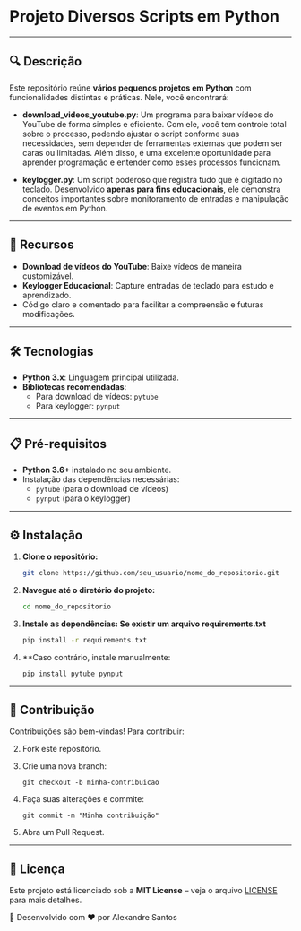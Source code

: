 # Projeto Diversos Scripts em Python

---

## 🔍 Descrição
Este repositório reúne **vários pequenos projetos em Python** com funcionalidades distintas e práticas. Nele, você encontrará:

- **download_videos_youtube.py**: Um programa para baixar vídeos do YouTube de forma simples e eficiente. Com ele, você tem controle total sobre o processo, podendo ajustar o script conforme suas necessidades, sem depender de ferramentas externas que podem ser caras ou limitadas. Além disso, é uma excelente oportunidade para aprender programação e entender como esses processos funcionam.
  
- **keylogger.py**: Um script poderoso que registra tudo que é digitado no teclado. Desenvolvido **apenas para fins educacionais**, ele demonstra conceitos importantes sobre monitoramento de entradas e manipulação de eventos em Python.

---

## 🚀 Recursos
- **Download de vídeos do YouTube**: Baixe vídeos de maneira customizável.
- **Keylogger Educacional**: Capture entradas de teclado para estudo e aprendizado.
- Código claro e comentado para facilitar a compreensão e futuras modificações.

---

## 🛠 Tecnologias
- **Python 3.x**: Linguagem principal utilizada.
- **Bibliotecas recomendadas**:
  - Para download de vídeos: `pytube`
  - Para keylogger: `pynput`

---

## 📋 Pré-requisitos
- **Python 3.6+** instalado no seu ambiente.
- Instalação das dependências necessárias:
  - `pytube` (para o download de vídeos)
  - `pynput` (para o keylogger)

---

## ⚙️ Instalação
1. **Clone o repositório:**
   ```bash
   git clone https://github.com/seu_usuario/nome_do_repositorio.git

2. **Navegue até o diretório do projeto:**
   ```bash
   cd nome_do_repositorio

2. **Instale as dependências: Se existir um arquivo requirements.txt**
   ```bash
   pip install -r requirements.txt

2. **Caso contrário, instale manualmente:

   ```bash
   pip install pytube pynput

---

## 🤝 Contribuição
Contribuições são bem-vindas! Para contribuir:

2. Fork este repositório.
3. Crie uma nova branch:

    ```
    git checkout -b minha-contribuicao
    ```

4. Faça suas alterações e commite:

    ```
    git commit -m "Minha contribuição"
    ```

5. Abra um Pull Request.

---

## 📜 Licença
Este projeto está licenciado sob a **MIT License** – veja o arquivo [LICENSE](LICENSE) para mais detalhes.

📌 Desenvolvido com ❤️ por Alexandre Santos

